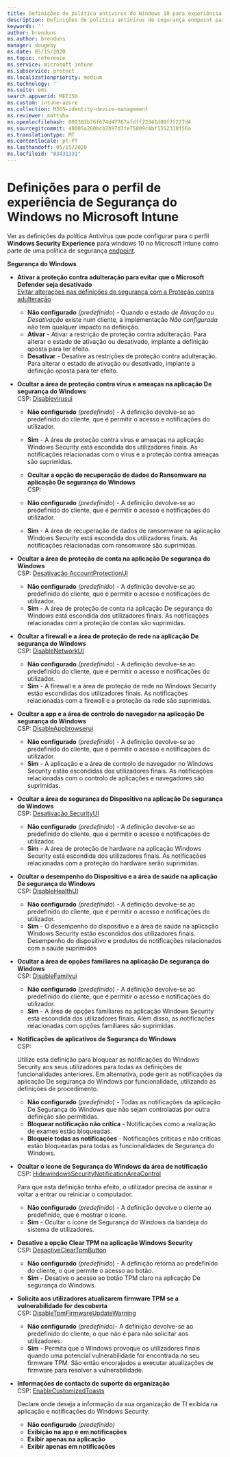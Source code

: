 ```yaml
---
title: Definições de política antivírus do Windows 10 para experiência de Segurança do Windows para Intune Microsoft Docs
description: Definições de política antivírus de segurança endpoint para a aplicação De segurança do Windows no Microsoft Intune
keywords: ''
author: brenduns
ms.author: brenduns
manager: dougeby
ms.date: 05/15/2020
ms.topic: reference
ms.service: microsoft-intune
ms.subservice: protect
ms.localizationpriority: medium
ms.technology: ''
ms.suite: ems
search.appverid: MET150
ms.custom: intune-azure
ms.collection: M365-identity-device-management
ms.reviewer: mattsha
ms.openlocfilehash: 089303b76f674d47767afdff72341d09f7f227d4
ms.sourcegitcommit: 48005a260bcb2b97d7fe75809c4bf1552318f50a
ms.translationtype: MT
ms.contentlocale: pt-PT
ms.lasthandoff: 05/15/2020
ms.locfileid: "83431331"
---
```

# <a name="settings-for-the-windows-security-experience-profile-in-microsoft-intune"></a>Definições para o perfil de experiência de Segurança do Windows no Microsoft Intune

Ver as definições da política Antivírus que pode configurar para o perfil **Windows Security Experience** para windows 10 no Microsoft Intune como parte de uma política de segurança [endpoint](../protect/endpoint-security-policy.md).

**Segurança do Windows**

- **Ativar a proteção contra adulteração para evitar que o Microsoft Defender seja desativado**  
  [Evitar alterações nas definições de segurança com a Proteção contra adulteração](https://go.microsoft.com/fwlink/?linkid=2066083)

  - **Não configurado** *(predefinido*) - Quando o estado *de Ativação* ou *Desativação* existe num cliente, a implementação *Não configurada* não tem qualquer impacto na definição. 
  - **Ativar** - Ativar a restrição de proteção contra adulteração. Para alterar o estado de ativação ou desativado, implante a definição oposta para ter efeito.
  - **Desativar** - Desative as restrições de proteção contra adulteração. Para alterar o estado de ativação ou desativado, implante a definição oposta para ter efeito.

- **Ocultar a área de proteção contra vírus e ameaças na aplicação De segurança do Windows**  
  CSP: [Disablevirusui](https://go.microsoft.com/fwlink/?linkid=873662)

  - **Não configurado** *(predefinido*) - A definição devolve-se ao predefinido do cliente, que é permitir o acesso e notificações do utilizador.
  - **Sim** - A área de proteção contra vírus e ameaças na aplicação Windows Security está escondida dos utilizadores finais. As notificações relacionadas com o vírus e a proteção contra ameaças são suprimidas.

  - **Ocultar a opção de recuperação de dados do Ransomware na aplicação De segurança do Windows**  
    CSP:[](https://go.microsoft.com/fwlink/?linkid=873664)

  - **Não configurado** *(predefinido*) - A definição devolve-se ao predefinido do cliente, que é permitir o acesso e notificações do utilizador.
  - **Sim** - A área de recuperação de dados de ransomware na aplicação Windows Security está escondida dos utilizadores finais. As notificações relacionadas com ransomware são suprimidas.

- **Ocultar a área de proteção de conta na aplicação De segurança do Windows**  
  CSP: [Desativação AccountProtectionUI](https://go.microsoft.com/fwlink/?linkid=873666)

  - **Não configurado** *(predefinido*) - A definição devolve-se ao predefinido do cliente, que é permitir o acesso e notificações do utilizador.
  - **Sim** - A área de proteção de conta na aplicação De segurança do Windows está escondida dos utilizadores finais. As notificações relacionadas com a proteção de contas são suprimidas.

- **Ocultar a firewall e a área de proteção de rede na aplicação De segurança do Windows**  
  CSP: [DisableNetworkUI](https://go.microsoft.com/fwlink/?linkid=873668)

  - **Não configurado** *(predefinido*) - A definição devolve-se ao predefinido do cliente, que é permitir o acesso e notificações do utilizador.
  - **Sim** - A firewall e a área de proteção de rede no Windows Security estão escondidas dos utilizadores finais. As notificações relacionadas com a firewall e a proteção da rede são suprimidas.

- **Ocultar a app e a área de controlo do navegador na aplicação De segurança do Windows**  
  CSP: [DisableAppbrowserui](https://go.microsoft.com/fwlink/?linkid=873669)

  - **Não configurado** *(predefinido*) - A definição devolve-se ao predefinido do cliente, que é permitir o acesso e notificações do utilizador.
  - **Sim** - A aplicação e a área de controlo de navegador no Windows Security estão escondidas dos utilizadores finais. As notificações relacionadas com o controlo de aplicações e navegadores são suprimidas.

- **Ocultar a área de segurança do Dispositivo na aplicação De segurança do Windows**  
  CSP: [Desativação SecurityUI](https://go.microsoft.com/fwlink/?linkid=873670)

  - **Não configurado** *(predefinido*) - A definição devolve-se ao predefinido do cliente, que é permitir o acesso e notificações do utilizador.
  - **Sim** - A área de proteção de hardware na aplicação Windows Security está escondida dos utilizadores finais. As notificações relacionadas com a proteção do hardware serão suprimidas.
  
- **Ocultar o desempenho do Dispositivo e a área de saúde na aplicação De segurança do Windows**  
  CSP: [DisableHealthUI](https://go.microsoft.com/fwlink/?linkid=873671)

  - **Não configurado** *(predefinido*) - A definição devolve-se ao predefinido do cliente, que é permitir o acesso e notificações do utilizador.
  - **Sim** - O desempenho do dispositivo e a área de saúde na aplicação Windows Security estão escondidos dos utilizadores finais. Desempenho do dispositivo e produtos de notificações relacionados com a saúde suprimidos

- **Ocultar a área de opções familiares na aplicação De segurança do Windows**  
  CSP: [DisableFamilyui](https://go.microsoft.com/fwlink/?linkid=873673)

  - **Não configurado** *(predefinido*) - A definição devolve-se ao predefinido do cliente, que é permitir o acesso e notificações do utilizador.
  - **Sim** - A área de opções familiares na aplicação Windows Security está escondida dos utilizadores finais. Além disso, as notificações relacionadas com opções familiares são suprimidas.

- **Notificações de aplicativos de Segurança do Windows**  
  CSP:[](https://go.microsoft.com/fwlink/?linkid=873675)

  Utilize esta definição para bloquear as notificações do Windows Security aos seus utilizadores para todas as definições de funcionalidades anteriores. Em alternativa, pode gerir as notificações da aplicação De segurança do Windows por funcionalidade, utilizando as definições de procedimento.

  - **Não configurado** *(predefinido*) - Todas as notificações da aplicação De Segurança do Windows que não sejam controladas por outra definição são permitidas.
  - **Bloquear notificação não crítica** - Notificações como a realização de exames estão bloqueadas.
  - **Bloqueie todas as notificações** - Notificações críticas e não críticas estão bloqueadas para todas as funcionalidades de Segurança do Windows.

- **Ocultar o ícone de Segurança do Windows da área de notificação**  
  CSP: [HidewindowsSecurityNotificationAreaControl](https://go.microsoft.com/fwlink/?linkid=2114313&clcid=0x409)

  Para que esta definição tenha efeito, o utilizador precisa de assinar e voltar a entrar ou reiniciar o computador.
  - **Não configurado** *(predefinido*) - A definição devolve o cliente ao predefinido, que é mostrar o ícone.
  - **Sim** - Ocultar o ícone de Segurança do Windows da bandeja do sistema de utilizadores.
  
- **Desative a opção Clear TPM na aplicação Windows Security**  
  CSP: [DesactiveClearTpmButton](https://go.microsoft.com/fwlink/?linkid=2114125&clcid=0x409)

  - **Não configurado** *(predefinido*) - A definição retorna ao predefinido do cliente, o que permite o acesso ao botão.
  - **Sim** - Desative o acesso ao botão TPM claro na aplicação De segurança do Windows.

- **Solicita aos utilizadores atualizarem firmware TPM se a vulnerabilidade for descoberta**  
  CSP: [DisableTpmFirmwareUpdateWarning](https://go.microsoft.com/fwlink/?linkid=2114212&clcid=0x409)

  - **Não configurado** *(predefinido)*- A definição devolve-se ao predefinido do cliente, o que não é para não solicitar aos utilizadores.
  - **Sim** - Permita que o Windows provoque os utilizadores finais quando uma potencial vulnerabilidade for encontrada no seu firmware TPM. São então encorajados a executar atualizações de firmware para resolver a vulnerabilidade.

- **Informações de contacto de suporte da organização**  
  CSP: [EnableCustomizedToasts](https://go.microsoft.com/fwlink/?linkid=873676)

  Declare onde deseja a informação da sua organização de TI exibida na aplicação e notificações do Windows Security.
  - **Não configurado** *(predefinido)*
  - **Exibição na app e em notificações**
  - **Exibir apenas na aplicação**
  - **Exibir apenas em notificações**